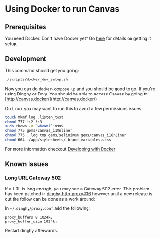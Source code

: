 # Using Docker to run Canvas
## Prerequisites

You need Docker. Don't have Docker yet? Go [here](getting_docker.md) for details on getting it setup.

## Development

This command should get you going:

```bash
./scripts/docker_dev_setup.sh
```

Now you can do `docker-compose up` and you should be good to go. If you're
using Dinghy or Dory. You should be able to access Canvas by going to: [http://canvas.docker/](http://canvas.docker/)

On Linux you may want to run this to avoid a few permissions issues:

```bash
touch mkmf.log .listen_test
chmod 777 !:2 !:3
sudo chown -R `whoami`:9999 .
chmod 775 gems/canvas_i18nliner
chmod 775 . log tmp gems/selinimum gems/canvas_i18nliner
chmod 664 ./app/stylesheets/_brand_variables.scss
```

For more information checkout [Developing with Docker](developing_with_docker.md)

## Known Issues

### Long URL Gateway 502

If a URL is long enough, you may see a Gateway 502 error. This problem
has been patched in [dinghy-http-proxy#36](https://github.com/codekitchen/dinghy-http-proxy/pull/36)
however until a new release is cut the follow can be done as a work
around:

In `~/.dinghy/proxy.conf` add the following:

    proxy_buffers 8 1024k;
    proxy_buffer_size 1024k;

Restart dinghy afterwards.
